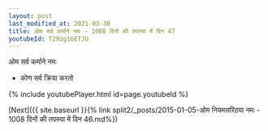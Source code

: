 ```yaml
---
layout: post
last_modified_at: 2021-03-30
title: ओम सर्व कर्माने नमः - 1008 दिनों की तपस्या में दिन 47
youtubeId: T293g1GETJU
---
```

 
 
 ओम सर्व कर्माने नमः  
 
 -  कोण सर्व क्रिया करतो 
 
  
 
  
 
 
 
 
 
 


{% include youtubePlayer.html id=page.youtubeId %}
 
[Next]({{ site.baseurl }}{% link  split2/_posts/2015-01-05-ओम नियमसरिठया नमः - 1008 दिनों की तपस्या में दिन 46.md%})
 
